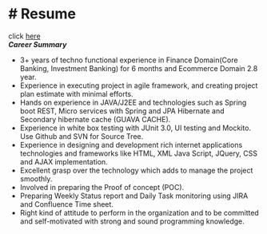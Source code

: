 <h1># Resume</h1> click <a href="https://github.com/v89vijay/Resume/blob/master/VijayBakare(JavaDeveloper)%20(1).pdf">here</a><br>
<b><i>Career Summary</i></b>

- 3+ years of techno functional experience in Finance Domain(Core Banking, Investment Banking) for 6 months and Ecommerce Domain 2.8 year.
- Experience in executing project in agile framework, and creating project plan estimate with minimal efforts.
- Hands on experience in JAVA/J2EE and technologies such as Spring boot REST, Micro services with Spring and JPA Hibernate and Secondary hibernate cache (GUAVA CACHE).
- Experience in white box testing with JUnit 3.0, UI testing and Mockito. Use Github and SVN for Source Tree.
- Experience in designing and development rich internet applications technologies and frameworks like HTML, XML Java Script, JQuery, CSS and AJAX implementation.
- Excellent grasp over the technology which adds to manage the project smoothly.
- Involved in preparing the Proof of concept (POC).
- Preparing Weekly Status report and Daily Task monitoring using JIRA and Confluence Time sheet.
- Right kind of attitude to perform in the organization and to be committed and self-motivated with strong and sound programming knowledge.
